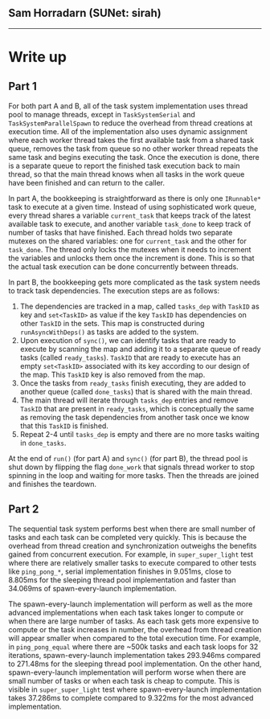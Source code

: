 ## Sam Horradarn (SUNet: sirah)
---
# Write up

## Part 1

For both part A and B, all of the task system implementation uses thread pool to manage threads, except in `TaskSystemSerial` and `TaskSystemParallelSpawn` to reduce the overhead from thread creations at execution time. All of the implementation also uses dynamic assignment where each worker thread takes the first available task from a shared task queue, removes the task from queue so no other worker thread repeats the same task and begins executing the task. Once the execution is done, there is a separate queue to report the finished task execution back to main thread, so that the main thread knows when all tasks in the work queue have been finished and can return to the caller. 

In part A, the bookkeeping is straightforward as there is only one `IRunnable*` task to execute at a given time. Instead of using sophisticated work queue, every thread shares a variable `current_task` that keeps track of the latest available task to execute, and another variable `task_done` to keep track of number of tasks that have finished. Each thread holds two separate mutexes on the shared variables: one for `current_task` and the other for `task_done`. The thread only locks the mutexes when it needs to increment the variables and unlocks them once the increment is done. This is so that the actual task execution can be done concurrently between threads. 

In part B, the bookkeeping gets more complicated as the task system needs to track task dependencies. The execution steps are as follows:
1. The dependencies are tracked in a map, called `tasks_dep` with `TaskID` as key and `set<TaskID>` as value if the key `TaskID` has dependencies on other `TaskID` in the sets. This map is constructed during `runAsyncWithDeps()` as tasks are added to the system.
2. Upon execution of `sync()`, we can identify tasks that are ready to execute by scanning the map and adding it to a separate queue of ready tasks (called `ready_tasks`). `TaskID` that are ready to execute has an empty `set<TaskID>` associated with its key according to our design of the map. This `TaskID` key is also removed from the map.
3. Once the tasks from `ready_tasks` finish executing, they are added to another queue (called `done_tasks`) that is shared with the main thread.
4. The main thread will iterate through `tasks_dep` entries and remove `TaskID` that are present in `ready_tasks`, which is conceptually the same as removing the task dependencies from another task once we know that this `TaskID` is finished.
5. Repeat 2-4 until `tasks_dep` is empty and there are no more tasks waiting in `done_tasks`.

At the end of `run()` (for part A) and `sync()` (for part B), the thread pool is shut down by flipping the flag `done_work` that signals thread worker to stop spinning in the loop and waiting for more tasks. Then the threads are joined and finishes the teardown.

<div style="page-break-after: always;"></div>

## Part 2

The sequential task system performs best when there are small number of tasks and each task can be completed very quickly. This is because the overhead from thread creation and synchronization outweighs the benefits gained from concurrent execution. For example, in `super_super_light` test where there are relatively smaller tasks to execute compared to other tests like `ping_pong_*`, serial implementation finishes in 9.051ms, close to 8.805ms for the sleeping thread pool implementation and faster than 34.069ms of spawn-every-launch implementation.

The spawn-every-launch implementation will perform as well as the more advanced implementations when each task takes longer to compute or when there are large number of tasks. As each task gets more expensive to compute or the task increases in number, the overhead from thread creation will appear smaller when compared to the total execution time. For example, in `ping_pong_equal` where there are ~500k tasks and each task loops for 32 iterations, spawn-every-launch implementation takes 293.946ms compared to 271.48ms for the sleeping thread pool implementation. On the other hand, spawn-every-launch implementation will perform worse when there are small number of tasks or when each task is cheap to compute. This is visible in `super_super_light` test where spawn-every-launch implementation takes 37.286ms to complete compared to 9.322ms for the most advanced implementation.